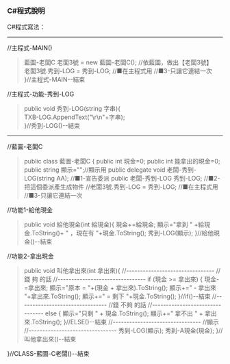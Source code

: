 ### C#程式說明

C#程式寫法：

---
//主程式-MAIN()
> 藍圖-老闆C 老闆3號 = new 藍圖-老闆C();	//依藍圖，做出【老闆3號】  
> 老闆3號.秀到-LOG = 秀到-LOG;		//■在主程式用	//■3-只讓它連結一次  
> }//主程式-MAIN--結束

//主程式-功能-秀到-LOG
> public void 秀到-LOG(string 字串){  
> TXB-LOG.AppendText("\r\n"+字串);  
> }//秀到-LOG()--結束

---
//藍圖-老闆C
> public class 藍圖-老闆C {
> public int 現金=0;
> public int 能拿出的現金=0;
> public string 顯示="";//顯示用
> public delegate void 老闆-秀到-LOG(string AA);	//■1-宣告委派
> public 老闆-秀到-LOG 秀到-LOG;					//■2-把這個委派產生成物件
> //老闆3號.秀到-LOG = 秀到-LOG;	//■在主程式用	//■3-只讓它連結一次

//功能1-給他現金
> public void 給他現金(int 給現金){
> 現金+=給現金;
> 顯示="拿到 " +給現金.ToString()+ " ，現在有 "+現金.ToString();
> 秀到-LOG(顯示);
> }//給他現金()--結束

//功能2-拿出現金
> public void 叫他拿出來(int 拿出來){
> //--------------------------------
> //錢 夠 的話
> //--------------------------------
> if (現金 >= 拿出來) {
> 現金-=拿出來;
> 顯示="原本 = "+(現金 + 拿出來).ToString();
> 顯示+=" - 拿出來 "+拿出來.ToString();
> 顯示+=" = 剩下 "+現金.ToString();
> }//if()--結束
> //--------------------------------
> //錢 不夠 的話
> //--------------------------------
> else {
> 顯示="只剩 " + 現金.ToString();
> 顯示+=" 拿不出 " + 拿出來.ToString();
> }//ELSE()--結束
> //--------------------------------
> //顯示
> //--------------------------------
> 秀到-LOG(顯示);
> 秀到-A現金(現金);
> }//叫他拿出來()--結束

}//CLASS-藍圖-C老闆()--結束


